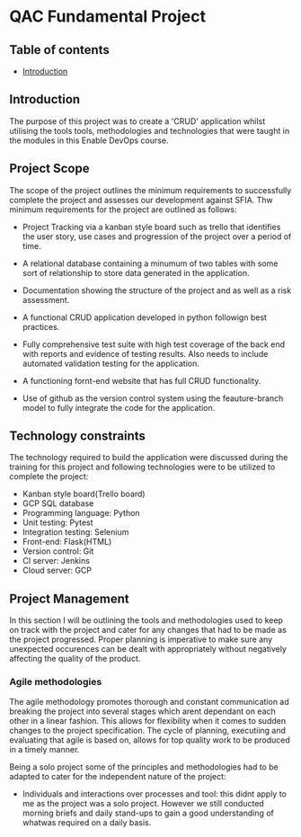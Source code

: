 # QAC Fundamental Project


## Table of contents

* [Introduction](#Introduction)






## Introduction

The purpose of this project was to create a 'CRUD' application whilst utilising the tools tools, methodologies and technologies that 
were taught in the modules in this Enable DevOps course.


## Project Scope

The scope of the project outlines the minimum requirements to successfully complete the project and assesses our development against SFIA.
Thw minimum requirements for the project are outlined as follows:

* Project Tracking via a kanban style board such as trello that identifies the user story, use cases and progression of the project over a
period of time.

* A relational database containing a minumum of two tables with some sort of relationship to store data generated in the application. 

* Documentation showing the structure of the project and as well as a risk assessment.

* A functional CRUD application developed in python followign best practices.

* Fully comprehensive test suite with high test coverage of the back end with reports and evidence of testing results. Also needs to 
  include automated validation testing for the application.
  
* A functioning fornt-end website that has full CRUD functionality.

* Use of github as the version control system using the feauture-branch model to fully integrate the code for the application.

## Technology constraints

The technology required to build the application were discussed during the training for this project and following technologies were to
be utilized to complete the project:

* Kanban style board(Trello board)
* GCP SQL database
* Programming language: Python
* Unit testing: Pytest
* Integration testing: Selenium
* Front-end: Flask(HTML)
* Version control: Git
* CI server: Jenkins
* Cloud server: GCP

## Project Management
 In this section I will be outlining the tools and methodologies used to keep on track with the project and cater for any changes that had to be made as the project progressed. Proper planning is imperative to make sure any unexpected occurences can be dealt with appropriately without negatively affecting the quality of the product.

### Agile methodologies
The agile methodology promotes thorough and constant communication ad breaking the project into several stages which arent dependant on each other in a linear fashion. This allows for flexibility when it comes to sudden changes to the project specification. The cycle of planning, executiing and evaluating that agile is based on, allows for top quality work to be produced in a timely manner.

Being a solo project some of the principles and methodologies had to be adapted to cater for the independent nature of the project:

* Individuals and interactions over processes and tool: this didnt apply to me as the project was a solo project. However we still conducted morning briefs and daily stand-ups to gain a good understanding of whatwas required on a daily basis.




